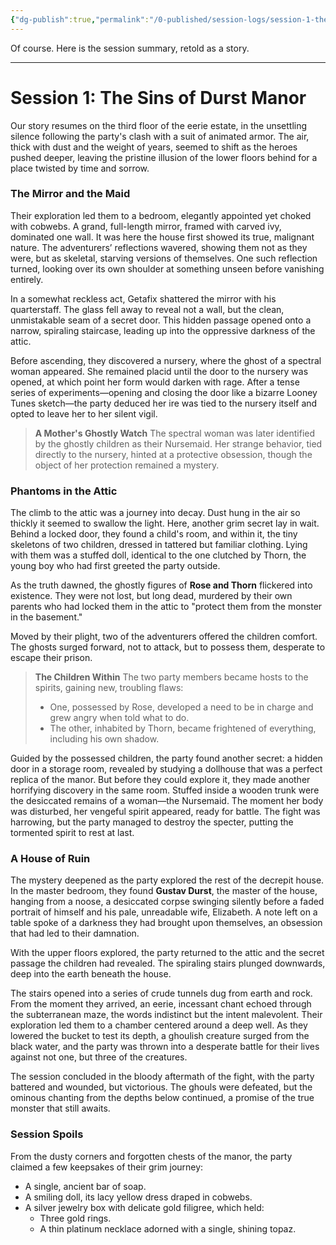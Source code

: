 ```yaml
---
{"dg-publish":true,"permalink":"/0-published/session-logs/session-1-the-sins-of-durst-manor/"}
---
```


Of course. Here is the session summary, retold as a story.

---

# Session 1: The Sins of Durst Manor

Our story resumes on the third floor of the eerie estate, in the unsettling silence following the party's clash with a suit of animated armor. The air, thick with dust and the weight of years, seemed to shift as the heroes pushed deeper, leaving the pristine illusion of the lower floors behind for a place twisted by time and sorrow.

### The Mirror and the Maid

Their exploration led them to a bedroom, elegantly appointed yet choked with cobwebs. A grand, full-length mirror, framed with carved ivy, dominated one wall. It was here the house first showed its true, malignant nature. The adventurers’ reflections wavered, showing them not as they were, but as skeletal, starving versions of themselves. One such reflection turned, looking over its own shoulder at something unseen before vanishing entirely.

In a somewhat reckless act, Getafix shattered the mirror with his quarterstaff. The glass fell away to reveal not a wall, but the clean, unmistakable seam of a secret door. This hidden passage opened onto a narrow, spiraling staircase, leading up into the oppressive darkness of the attic.

Before ascending, they discovered a nursery, where the ghost of a spectral woman appeared. She remained placid until the door to the nursery was opened, at which point her form would darken with rage. After a tense series of experiments—opening and closing the door like a bizarre Looney Tunes sketch—the party deduced her ire was tied to the nursery itself and opted to leave her to her silent vigil.

 > **A Mother's Ghostly Watch**
> The spectral woman was later identified by the ghostly children as their Nursemaid. Her strange behavior, tied directly to the nursery, hinted at a protective obsession, though the object of her protection remained a mystery. 

### Phantoms in the Attic

The climb to the attic was a journey into decay. Dust hung in the air so thickly it seemed to swallow the light. Here, another grim secret lay in wait. Behind a locked door, they found a child's room, and within it, the tiny skeletons of two children, dressed in tattered but familiar clothing. Lying with them was a stuffed doll, identical to the one clutched by Thorn, the young boy who had first greeted the party outside.

As the truth dawned, the ghostly figures of **Rose and Thorn** flickered into existence. They were not lost, but long dead, murdered by their own parents who had locked them in the attic to "protect them from the monster in the basement."

Moved by their plight, two of the adventurers offered the children comfort. The ghosts surged forward, not to attack, but to possess them, desperate to escape their prison.

> **The Children Within**
> The two party members became hosts to the spirits, gaining new, troubling flaws:
> - One, possessed by Rose, developed a need to be in charge and grew angry when told what to do.
> - The other, inhabited by Thorn, became frightened of everything, including his own shadow.

Guided by the possessed children, the party found another secret: a hidden door in a storage room, revealed by studying a dollhouse that was a perfect replica of the manor. But before they could explore it, they made another horrifying discovery in the same room. Stuffed inside a wooden trunk were the desiccated remains of a woman—the Nursemaid. The moment her body was disturbed, her vengeful spirit appeared, ready for battle. The fight was harrowing, but the party managed to destroy the specter, putting the tormented spirit to rest at last.

### A House of Ruin

The mystery deepened as the party explored the rest of the decrepit house. In the master bedroom, they found **Gustav Durst**, the master of the house, hanging from a noose, a desiccated corpse swinging silently before a faded portrait of himself and his pale, unreadable wife, Elizabeth. A note left on a table spoke of a darkness they had brought upon themselves, an obsession that had led to their damnation.

With the upper floors explored, the party returned to the attic and the secret passage the children had revealed. The spiraling stairs plunged downwards, deep into the earth beneath the house.

The stairs opened into a series of crude tunnels dug from earth and rock. From the moment they arrived, an eerie, incessant chant echoed through the subterranean maze, the words indistinct but the intent malevolent. Their exploration led them to a chamber centered around a deep well. As they lowered the bucket to test its depth, a ghoulish creature surged from the black water, and the party was thrown into a desperate battle for their lives against not one, but three of the creatures.

The session concluded in the bloody aftermath of the fight, with the party battered and wounded, but victorious. The ghouls were defeated, but the ominous chanting from the depths below continued, a promise of the true monster that still awaits.

### Session Spoils

From the dusty corners and forgotten chests of the manor, the party claimed a few keepsakes of their grim journey:

- A single, ancient bar of soap.
- A smiling doll, its lacy yellow dress draped in cobwebs.
- A silver jewelry box with delicate gold filigree, which held:
    - Three gold rings.
    - A thin platinum necklace adorned with a single, shining topaz.